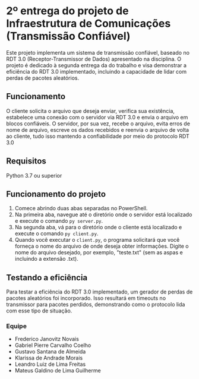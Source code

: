 # 2º entrega do projeto de Infraestrutura de Comunicações (Transmissão Confiável)
Este projeto implementa um sistema de transmissão confiável, baseado no RDT 3.0 (Receptor-Transmissor de Dados) apresentado na disciplina. O projeto é dedicado à segunda entrega da do trabalho e visa demonstrar a eficiência do RDT 3.0 implementado, incluindo a capacidade de lidar com perdas de pacotes aleatórios.

## Funcionamento 
O cliente solicita o arquivo que deseja enviar, verifica sua existência, estabelece uma conexão com o servidor via RDT 3.0 e envia o arquivo em blocos confiáveis. O servidor, por sua vez, recebe o arquivo, evita erros de nome de arquivo, escreve os dados recebidos e reenvia o arquivo de volta ao cliente, tudo isso mantendo a confiabilidade por meio do protocolo RDT 3.0

## Requisitos
Python 3.7 ou superior

## Funcionamento do projeto

1. Comece abrindo duas abas separadas no PowerShell.
2. Na primeira aba, navegue até o diretório onde o servidor está localizado e execute o comando `py server.py`.
3. Na segunda aba, vá para o diretório onde o cliente está localizado e execute o comando `py client.py`.
4. Quando você executar o `client.py`, o programa solicitará que você forneça o nome do arquivo de onde deseja obter informações. Digite o nome do arquivo desejado, por exemplo, "teste.txt" (sem as aspas e incluindo a extensão .txt).

## Testando a eficiência
Para testar a eficiência do RDT 3.0 implementado, um gerador de perdas de pacotes aleatórios foi incorporado. Isso resultará em timeouts no transmissor para pacotes perdidos, demonstrando como o protocolo lida com esse tipo de situação.

### Equipe
- Frederico Janovitz Novais
- Gabriel Pierre Carvalho Coelho
- Gustavo Santana de Almeida
- Klarissa de Andrade Morais
- Leandro Luiz de Lima Freitas
- Mateus Galdino de Lima Guilherme 